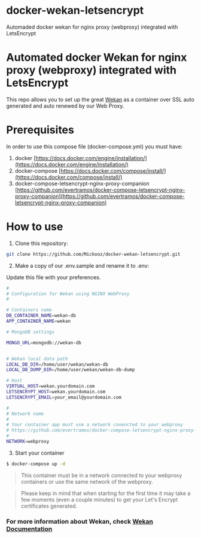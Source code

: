 # docker-wekan-letsencrypt
Automaded docker wekan for nginx proxy (webproxy) integrated with LetsEncrypt

# Automated docker Wekan for nginx proxy (webproxy) integrated with LetsEncrypt

This repo allows you to set up the great [Wekan](https://wekan.github.io) as a container over SSL auto generated and auto renewed by our Web Proxy.

# Prerequisites

In order to use this compose file (docker-compose.yml) you must have:

1. docker [https://docs.docker.com/engine/installation/](https://docs.docker.com/engine/installation/)
2. docker-compose [https://docs.docker.com/compose/install/](https://docs.docker.com/compose/install/)
3. docker-compose-letsencrypt-nginx-proxy-companion [https://github.com/evertramos/docker-compose-letsencrypt-nginx-proxy-companion](https://github.com/evertramos/docker-compose-letsencrypt-nginx-proxy-companion)

# How to use

1. Clone this repository:

```bash
git clone https://github.com/Mickooz/docker-wekan-letsencrypt.git
```

2. Make a copy of our .env.sample and rename it to .env:

Update this file with your preferences.

```bash
#
# Configuration for Wekan using NGINX WebProxy
#

# Containers name
DB_CONTAINER_NAME=wekan-db
APP_CONTAINER_NAME=wekan

# MongoDB settings

MONGO_URL=mongodb://wekan-db


# Wekan local data path
LOCAL_DB_DIR=/home/user/wekan/wekan-db
LOCAL_DB_DUMP_DIR=/home/user/wekan/wekan-db-dump

# Host 
VIRTUAL_HOST=wekan.yourdomain.com
LETSENCRYPT_HOST=wekan.yourdomain.com
LETSENCRYPT_EMAIL=your_email@yourdomain.com

#
# Network name
# 
# Your container app must use a network conencted to your webproxy 
# https://github.com/evertramos/docker-compose-letsencrypt-nginx-proxy-companion
#
NETWORK=webproxy
```

3. Start your container

```bash
$ docker-compose up -d
```

> This container must be in a network connected to your webproxy containers or use the same network of the webproxy.

> Please keep in mind that when starting for the first time it may take a few moments (even a couple minutes) to get your Let's Encrypt certificates generated.

### For more information about Wekan, check [Wekan Documentation](https://github.com/wekan/wekan/wiki)

